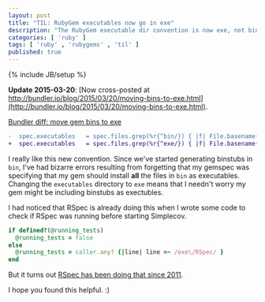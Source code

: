 ```yaml
---
layout: post
title: "TIL: RubyGem executables now go in exe"
description: "The RubyGem executable dir convention is now exe, not bin"
categories: [ 'ruby' ]
tags: [ 'ruby' , 'rubygems' , 'til' ]
published: true
---
```

{% include JB/setup %}

**Update 2015-03-20**: [Now cross-posted at http://bundler.io/blog/2015/03/20/moving-bins-to-exe.html](http://bundler.io/blog/2015/03/20/moving-bins-to-exe.html).

[Bundler diff: move gem bins to exe](https://github.com/bundler/bundler/commit/ab3e21784c6c18702869c771fbe7ae23c82cc7c0)

```diff
-  spec.executables   = spec.files.grep(%r{^bin/}) { |f| File.basename(f) }
+  spec.executables   = spec.files.grep(%r{^exe/}) { |f| File.basename(f) }
```

I really like this new convention. Since we've started generating
binstubs in `bin`, I've had bizarre errors resulting from forgetting that
my gemspec was specifying that my gem should install **all** the files in `bin`
as executables.  Changing the `executables` directory to `exe` means that
I needn't worry my gem might be including binstubs as exectubles.

I had noticed that RSpec is already doing this when I wrote some code
to check if RSpec was running before starting Simplecov.

```ruby
if defined?(@running_tests)
  @running_tests = false
else
  @running_tests = caller.any? {|line| line =~ /exe\/RSpec/ }
end
```

But it turns out [RSpec has been doing that since 2011](https://github.com/RSpec/RSpec-core/blob/v2.7.0/RSpec-core.gemspec#L19).

I hope you found this helpful. :)
